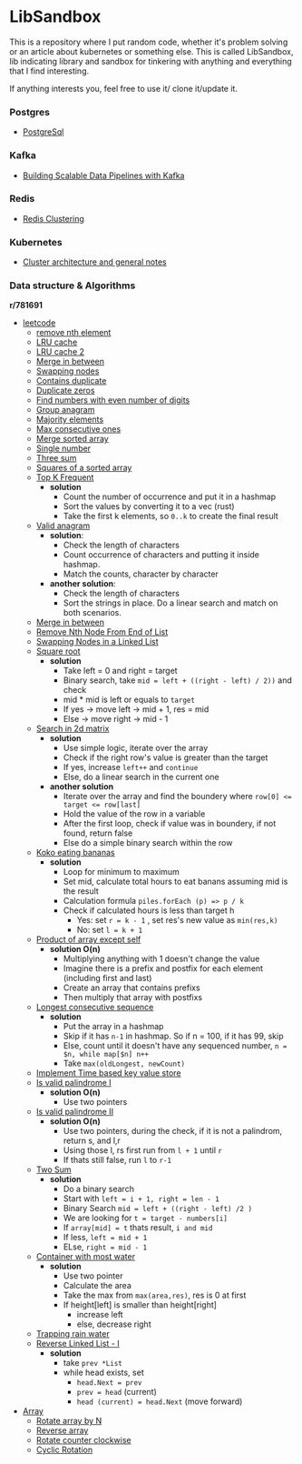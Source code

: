 # LibSandbox

This is a repository where I put random code, whether it's problem solving or an article about kubernetes or something else. This is called LibSandbox, lib indicating library and sandbox for tinkering with anything and everything that I find interesting.

If anything interests you, feel free to use it/ clone it/update it. 

### Postgres
- [PostgreSql](postgres/README.md)

### Kafka
- [Building Scalable Data Pipelines with Kafka](kafka/README.md)

### Redis
- [Redis Clustering](redis/README.md)

### Kubernetes
- [Cluster architecture and general notes](kubernetes/README.md)

### Data structure & Algorithms
**r/781691**

- [leetcode](rust/src/leetcode)
  - [remove nth element](go/linked_list/19_remove_nth_element_from_the_last.go)
  - [LRU cache](go/linked_list/146_LRU_cache.go)
  - [LRU cache 2](go/linked_list/146_2_LRU_cache.go)
  - [Merge in between](go/linked_list/1669_merge_in_between.go)
  - [Swapping nodes](go/linked_list/1721_swaping_nodes.go)
  - [Contains duplicate](rust/src/leetcode/contains_duplicate.rs)
  - [Duplicate zeros](rust/src/leetcode/duplicate_zeros.rs)
  - [Find numbers with even number of digits](rust/src/leetcode/find_numbers_with_even_number_of_digits.rs)
  - [Group anagram](rust/src/leetcode/group_anagrams.rs)
  - [Majority elements](rust/src/leetcode/majority_element.rs)
  - [Max consecutive ones](rust/src/leetcode/max_consecutive_ones.rs)
  - [Merge sorted array](rust/src/leetcode/merge_sorted_array.rs)
  - [Single number](rust/src/leetcode/single_number.rs)
  - [Three sum](rust/src/leetcode/three_sum.rs)
  - [Squares of a sorted array](rust/src/leetcode/squares_of_a_sorted_array.rs)
  - [Top K Frequent](rust/src/leetcode/top_k_frequent.rs)
    - **solution**
      - Count the number of occurrence and put it in a hashmap
      - Sort the values by converting it to a vec (rust)
      - Take the first k elements, so `0..k` to create the final result 
  - [Valid anagram](rust/src/leetcode/valid_anagram.rs)
    - **solution**: 
      - Check the length of characters
      - Count occurrence of characters and putting it inside hashmap.
      - Match the counts, character by character
    - **another solution**:
      - Check the length of characters
      - Sort the strings in place. Do a linear search and match on both scenarios.
  - [Merge in between](go/linked_list/leetcode_1669_merge_in_between.go) 
  - [Remove Nth Node From End of List](go/linked_list/19_remove_nth_element_from_the_last.go) 
  - [Swapping Nodes in a Linked List](go/linked_list/1721_swaping_nodes.go) 
  - [Square root](go/binary_search/square_root.go)
    - **solution**
      - Take left = 0 and right = target
      - Binary search, take `mid = left + ((right - left) / 2))` and check 
      - mid * mid is left or equals to `target`
      - If yes -> move left -> mid + 1, res = mid 
      - Else -> move right -> mid - 1 
  - [Search in 2d matrix](go/binary_search/search_in_2d_matrix.go)
    - **solution** 
      - Use simple logic, iterate over the array
      - Check if the right row's value is greater than the target
      - If yes, increase `left++` and `continue`
      - Else, do a linear search in the current one
    - **another solution** 
      - Iterate over the array and find the boundery where `row[0] <= target <= row[last]`
      - Hold the value of the row in a variable
      - After the first loop, check if value was in boundery, if not found, return false
      - Else do a simple binary search within the row
  - [Koko eating bananas](go/binary_search/koko_eating_bananas.go)
    - **solution**
      - Loop for minimum to maximum
      - Set mid, calculate total hours to eat banans assuming mid is the result
      - Calculation formula `piles.forEach (p) => p / k` 
      - Check if calculated hours is less than target h
        - Yes: set `r = k - 1` , set res's new value as `min(res,k)`
        - No: set `l = k + 1`
   - [Product of array except self](go/array/product_of_array_except_self.go)
     - **solution O(n)**
       - Multiplying anything with 1 doesn't change the value
       - Imagine there is a prefix and postfix for each element (including first and last)
       - Create an array that contains prefixs
       - Then multiply that array with postfixs
   - [Longest consecutive sequence](go/array/longest_consecutive_sequence.go)
     - **solution**
       - Put the array in a hashmap
       - Skip if it has `n-1` in hashmap. So if n = 100, if it has 99, skip
       - Else, count until it doesn't have any sequenced number, `n = $n, while map[$n] n++`
       - Take `max(oldLongest, newCount)`
   - [Implement Time based key value store](go/binary_search/time_based_key_value_store.go)
   - [Is valid palindrome I](go/two_pointers/valid_palindrome_i.go)
     - **solution O(n)**
       - Use two pointers
   - [Is valid palindrome II](go/two_pointers/valid_palindrome_ii.go)
     - **solution O(n)**
       - Use two pointers, during the check, if it is not a palindrom, return s, and l,r
       - Using those l, rs first run from `l + 1` until `r`
       - If thats still false, run `l` to `r-1` 
   - [Two Sum](go/binary_search/two_sum.go)
     - **solution**
       - Do a binary search
       - Start with `left = i + 1, right = len - 1`
       - Binary Search `mid = left + ((right - left) /2 )`
       - We are looking for `t = target - numbers[i]`
       - If `array[mid] = t` thats result, `i and mid`
       - If less, `left = mid + 1`
       - ELse, `right = mid - 1` 
   - [Container with most water](go/two_pointers/container_with_most_water.go)
     - **solution**
       - Use two pointer
       - Calculate the area
       - Take the max from `max(area,res)`, res is 0 at first
       - If height[left] is smaller than height[right]
         - increase left
         - else, decrease right
   - [Trapping rain water](go/two_pointers/trapping_rain_water.go)
   - [Reverse Linked List - I](go/linked_list/reverse_linked_list_i.go)
     - **solution**
       - take `prev *List`
       - while head exists, set
         - `head.Next = prev`
         - `prev = head` (current)
         - `head (current) = head.Next` (move forward)
 - [Array](go/array)
    - [Rotate array by N](go/array/rotate_array.go)
    - [Reverse array](go/array/reverse_array.go)
    - [Rotate counter clockwise](go/array/rotate_counter_clock_wise.go)
    - [Cyclic Rotation](go/array/cyclic_rotate.go)

